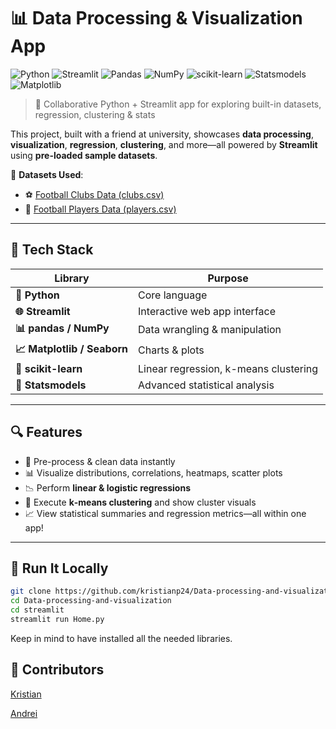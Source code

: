 # 📊 Data Processing & Visualization App

![Python](https://img.shields.io/badge/Python-3.10-blue?logo=python&logoColor=white)
![Streamlit](https://img.shields.io/badge/Streamlit-1.32-ff4b4b?logo=streamlit&logoColor=white)
![Pandas](https://img.shields.io/badge/Pandas-1.5.3-150458?logo=pandas&logoColor=white)
![NumPy](https://img.shields.io/badge/NumPy-1.24-013243?logo=numpy&logoColor=white)
![scikit-learn](https://img.shields.io/badge/scikit--learn-1.2.2-F7931E?logo=scikitlearn&logoColor=white)
![Statsmodels](https://img.shields.io/badge/Statsmodels-0.14.0-lightgrey)
![Matplotlib](https://img.shields.io/badge/Matplotlib-3.7.1-darkgreen?logo=plotly&logoColor=white)


> 🚀 Collaborative Python + Streamlit app for exploring built-in datasets, regression, clustering & stats

This project, built with a friend at university, showcases **data processing**, **visualization**, **regression**, **clustering**, and more—all powered by **Streamlit** using **pre-loaded sample datasets**.

📂 **Datasets Used**:  
- ⚽ [Football Clubs Data (clubs.csv)](https://www.kaggle.com/datasets/davidcariboo/player-scores?select=clubs.csv)  
- 👥 [Football Players Data (players.csv)](https://www.kaggle.com/datasets/davidcariboo/player-scores?select=players.csv)

---

## 🧰 Tech Stack

| Library               | Purpose                              |
|-----------------------|---------------------------------------|
| **🐍 Python**          | Core language                        |
| **🌐 Streamlit**        | Interactive web app interface        |
| **📊 pandas / NumPy**   | Data wrangling & manipulation        |
| **📈 Matplotlib / Seaborn** | Charts & plots               |
| **🎯 scikit-learn**    | Linear regression, k-means clustering |
| **🧪 Statsmodels**     | Advanced statistical analysis         |

---

## 🔍 Features

- 🧹 Pre-process & clean data instantly
- 📊 Visualize distributions, correlations, heatmaps, scatter plots
- 📉 Perform **linear & logistic regressions**
- 🔺 Execute **k‑means clustering** and show cluster visuals
- 📈 View statistical summaries and regression metrics—all within one app!

---

## 🚀 Run It Locally

```bash
git clone https://github.com/kristianp24/Data-processing-and-visualization.git
cd Data-processing-and-visualization
cd streamlit
streamlit run Home.py
```

Keep in mind to have installed all the needed libraries.

👥 Contributors
---
[Kristian](https://github.com/kristianp24)

[Andrei](https://github.com/anndrw)
